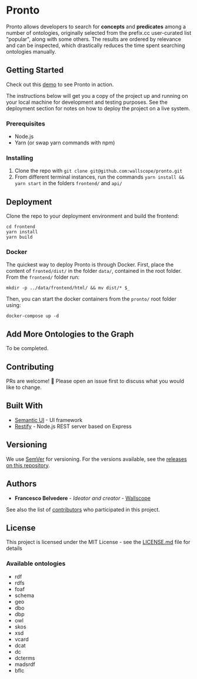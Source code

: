 # Pronto

Pronto allows developers to search for **concepts** and **predicates** among a number of ontologies, originally selected from the prefix.cc user-curated list "popular", along with some others. The results are ordered by relevance and can be inspected, which drastically reduces the time spent searching ontologies manually.

## Getting Started

Check out this [demo](https://pronto.wallscope.co.uk/) to see Pronto in action.

The instructions below will get you a copy of the project up and running on your local machine for development and testing purposes. See the deployment section for notes on how to deploy the project on a live system.

### Prerequisites

- Node.js
- Yarn (or swap yarn commands with npm)

### Installing

1. Clone the repo with `git clone git@github.com:wallscope/pronto.git`
2. From different terminal instances, run the commands `yarn install && yarn start` in the folders `frontend/` and `api/`

## Deployment

Clone the repo to your deployment environment and build the frontend:

```
cd frontend
yarn install
yarn build
```

### Docker

The quickest way to deploy Pronto is through Docker.
First, place the content of `fronted/dist/` in the folder `data/`, contained in the root folder. From the `frontend/` folder run:

```
mkdir -p ../data/frontend/html/ && mv dist/* $_
```

Then, you can start the docker containers from the `pronto/` root folder using:

```
docker-compose up -d
```

## Add More Ontologies to the Graph

To be completed.

## Contributing

PRs are welcome! :tada: Please open an issue first to discuss what you would like to change.

## Built With

- [Semantic UI](https://semantic-ui.com/) - UI framework
- [Restify](http://restify.com/) - Node.js REST server based on Express

## Versioning

We use [SemVer](http://semver.org/) for versioning. For the versions available, see the [releases on this repository](https://github.com/wallscope/pronto/releases).

## Authors

- **Francesco Belvedere** - _Ideator and creator_ - [Wallscope](https://wallscope.co.uk/)

See also the list of [contributors](https://github.com/wallscope/pronto/contributors) who participated in this project.

## License

This project is licensed under the MIT License - see the [LICENSE.md](LICENSE.md) file for details

### Available ontologies

- rdf
- rdfs
- foaf
- schema
- geo
- dbo
- dbp
- owl
- skos
- xsd
- vcard
- dcat
- dc
- dcterms
- madsrdf
- bflc

